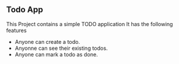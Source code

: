 ## Todo App

This Project contains a simple TODO application
It has the following features 

- Anyone can create a todo.
- Anyonne can see their existing todos.
- Anyone can mark a todo as done.
